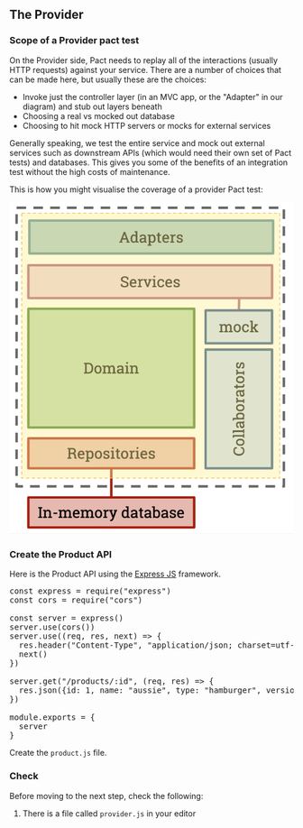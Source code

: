 ## The Provider

### Scope of a Provider pact test

On the Provider side, Pact needs to replay all of the interactions \(usually HTTP requests\) against your service. There are a number of choices that can be made here, but usually these are the choices:

* Invoke just the controller layer \(in an MVC app, or the "Adapter" in our diagram\) and stub out layers beneath
* Choosing a real vs mocked out database
* Choosing to hit mock HTTP servers or mocks for external services

Generally speaking, we test the entire service and mock out external services such as downstream APIs \(which would need their own set of Pact tests\) and databases. This gives you some of the benefits of an integration test without the high costs of maintenance.

This is how you might visualise the coverage of a provider Pact test:

![Provider side Pact test scope](./assets/provider-test-coverage.png)

### Create the Product API

Here is the Product API using the [Express JS](https://expressjs.com) framework.

<pre class="file" data-filename="provider.js" data-target="replace">
const express = require("express")
const cors = require("cors")

const server = express()
server.use(cors())
server.use((req, res, next) => {
  res.header("Content-Type", "application/json; charset=utf-8")
  next()
})

server.get("/products/:id", (req, res) => {
  res.json({id: 1, name: "aussie", type: "hamburger", version: "1.0.0"})
})

module.exports = {
  server
}
</pre>

Create the `product.js` file.

### Check

Before moving to the next step, check the following:

1. There is a file called `provider.js` in your editor